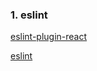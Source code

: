 ### 1. eslint
[eslint-plugin-react](https://github.com/yannickcr/eslint-plugin-react)

[eslint](http://eslint.cn/)

